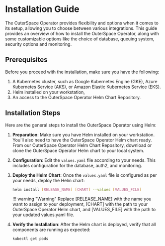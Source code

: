 # Installation Guide

The OuterSpace Operator provides flexibility and options when it comes to its setup, allowing you to choose between various integrations. This guide provides an overview of how to install the OuterSpace Operator, along with some customizable options like the choice of database, queuing system, security options and monitoring.

## Prerequisites

Before you proceed with the installation, make sure you have the following:

1. A Kubernetes cluster, such as Google Kubernetes Engine (GKE), Azure Kubernetes Service (AKS), or Amazon Elastic Kubernetes Service (EKS).
2. Helm installed on your workstation,
3. An access to the OuterSpace Operator Helm Chart Repository.

## Installation Steps

Here are the general steps to install the OuterSpace Operator using Helm:

1. __Preparation__: Make sure you have Helm installed on your workstation. You'll also need to have the OuterSpace Operator Helm chart ready. From our OuterSpace Operator Helm Chart Repository, download or clone the OuterSpace Operator Helm chart to your local system.

2. __Configuration__: Edit the `values.yaml` file according to your needs. This includes configuration for the database, auth2, and monitoring.

3. __Deploy the Helm Chart__: Once the `values.yaml` file is configured as per your needs, deploy the Helm chart:

    ```bash
    helm install [RELEASE_NAME] [CHART] --values [VALUES_FILE]
    ```

    !!! warning "Warning"
        Replace [RELEASE_NAME] with the name you want to assign to your deployment, [CHART] with the path to your OuterSpace Operator Helm chart, and [VALUES_FILE] with the path to your updated values.yaml file.

4. __Verify the Installation__: After the Helm chart is deployed, verify that all components are running as expected:

    ```bash
    kubectl get pods
    ```
